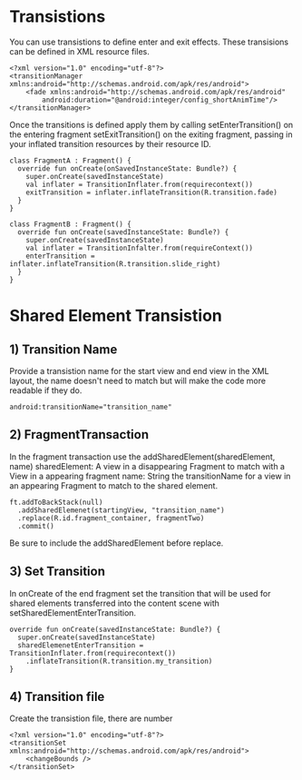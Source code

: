 # Transistions
You can use transistions to define enter and exit effects. These transisions can be defined in XML resource files.
```
<?xml version="1.0" encoding="utf-8"?>
<transitionManager xmlns:android="http://schemas.android.com/apk/res/android">
    <fade xmlns:android="http://schemas.android.com/apk/res/android"
        android:duration="@android:integer/config_shortAnimTime"/>
</transitionManager>
```

Once the transitions is defined apply them by calling setEnterTransition() on the entering fragment setExitTransition() on the exiting fragment, passing in your inflated transition resources by their resource ID. 

```
class FragmentA : Fragment() {
  override fun onCreate(onSavedInstanceState: Bundle?) {
    super.onCreate(savedInstanceState)
    val inflater = TransitionInflater.from(requirecontext())
    exitTransition = inflater.inflateTransition(R.transition.fade)
  }
}

class FragmentB : Fragment() {
  override fun onCreate(savedInstanceState: Bundle?) {
    super.onCreate(savedInstanceState)
    val inflater = TransitionInfalter.from(requireContext())
    enterTransition = inflater.inflateTransition(R.transition.slide_right)
  }
}
```

# Shared Element Transistion
## 1) Transition Name
Provide a transistion name for the start view and end view in the XML layout, the name doesn't need to match but will make the code more readable if they do. 
```
android:transitionName="transition_name"
```

## 2) FragmentTransaction
In the fragment transaction use the addSharedElement(sharedElement, name)
sharedElement: A view in a disappearing Fragment to match with a View in a appearing fragment
name: String the transitionName for a view in an appearing Fragment to match to the shared element. 
```
ft.addToBackStack(null)
  .addSharedElemenet(startingView, "transition_name")
  .replace(R.id.fragment_container, fragmentTwo)
  .commit()
```
Be sure to include the addSharedElement before replace. 

## 3) Set Transition
In onCreate of the end fragment set the transition that will be used for shared elements transferred into the content scene with setSharedElementEnterTransition. 
```
override fun onCreate(savedInstanceState: Bundle?) {
  super.onCreate(savedInstanceState)
  sharedElemenetEnterTransition = TransitionInflater.from(requirecontext())
    .inflateTransition(R.transition.my_transition)
}
```

## 4) Transition file
Create the transistion file, there are number
```
<?xml version="1.0" encoding="utf-8"?>
<transitionSet xmlns:android="http://schemas.android.com/apk/res/android">
    <changeBounds />
</transitionSet>
```

